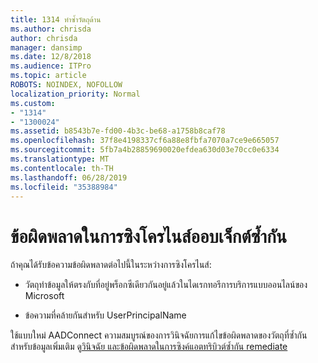 ```yaml
---
title: 1314 ทำซ้ำวัตถุด้าน
ms.author: chrisda
author: chrisda
manager: dansimp
ms.date: 12/8/2018
ms.audience: ITPro
ms.topic: article
ROBOTS: NOINDEX, NOFOLLOW
localization_priority: Normal
ms.custom:
- "1314"
- "1300024"
ms.assetid: b8543b7e-fd00-4b3c-be68-a1758b8caf78
ms.openlocfilehash: 37f8e4198337cf6a88e8fbfa7070a7ce9e665057
ms.sourcegitcommit: 5fb7a4b28859690020efdea630d03e70cc0e6334
ms.translationtype: MT
ms.contentlocale: th-TH
ms.lasthandoff: 06/28/2019
ms.locfileid: "35388984"
---
```

# <a name="duplicate-object-synchronization-errors"></a>ข้อผิดพลาดในการซิงโครไนส์ออบเจ็กต์ซ้ำกัน

ถ้าคุณได้รับข้อความข้อผิดพลาดต่อไปนี้ในระหว่างการซิงโครไนส์:

- วัตถุทำข้อมูลให้ตรงกับที่อยู่พร็อกซีเดียวกันอยู่แล้วในไดเรกทอรีการบริการแบบออนไลน์ของ Microsoft

- ข้อความที่คล้ายกันสำหรับ UserPrincipalName

ใช้แบบใหม่ AADConnect ความสมบูรณ์ของการวินิจฉัยการแก้ไขข้อผิดพลาดของวัตถุที่ซ้ำกัน สำหรับข้อมูลเพิ่มเติม ดู[วินิจฉัย และข้อผิดพลาดในการซิงค์แอตทริบิวต์ซ้ำกัน remediate](https://docs.microsoft.com/azure/active-directory/hybrid/how-to-connect-health-diagnose-sync-errors)
